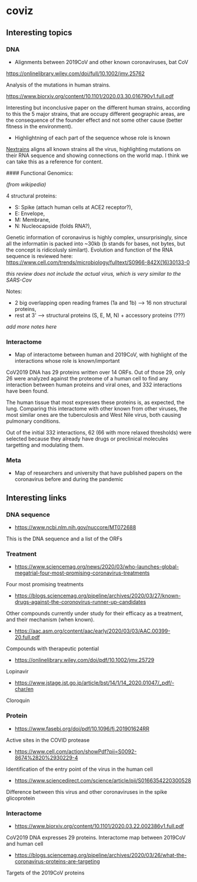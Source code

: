 # coviz

## Interesting topics

### DNA

- Alignments between 2019CoV and other known coronaviruses, bat CoV

https://onlinelibrary.wiley.com/doi/full/10.1002/jmv.25762

Analysis of the mutations in human strains.

https://www.biorxiv.org/content/10.1101/2020.03.30.016790v1.full.pdf

Interesting but inconclusive paper on the different human strains, according to this the 5 major strains, that are occupy different geographic areas, are the consequence of the founder effect and not some other cause (better fitness in the environment).

- Highlightning of each part of the sequence whose role is known

[Nextrains](https://nextstrain.org/ncov) aligns all known strains all the virus, highlighting mutations on their RNA sequence and showing connections on the world map. I think we can take this as a reference for content.

#### Functional Genomics: 

*(from wikipedia)*

4 structural proteins:

- S: Spike (attach human cells at ACE2 receptor?),
- E: Envelope,
- M: Membrane,
- N: Nucleocapside (folds RNA?),

Genetic information of coronavirus is highly complex, unsurprisingly, since all the informatiin is packed into ~30kb (b stands for bases, not bytes, but the concept is ridicolusly similart). Evolution and  function of the RNA sequence is reviewed here: https://www.cell.com/trends/microbiology/fulltext/S0966-842X(16)30133-0

*this review does not include the actual virus, which is very similar to the SARS-Cov*

Notes:

- 2 big overlapping open reading frames (1a and 1b) --> 16 non structural proteins,
- rest at 3' --> structural proteins (S, E, M, N) + accessory proteins (???)

*add more notes here*


### Interactome

- Map of interactome between human and 2019CoV, with highlight of the interactions whose role is known/important

CoV2019 DNA has 29 proteins written over 14 ORFs. Out of those 29, only 26 were analyzed against the proteome of a human cell to find any interaction between human proteins and viral ones, and 332 interactions have been found.

The human tissue that most expresses these proteins is, as expected, the lung. Comparing this interactome with other known from other viruses, the most similar ones are the tuberculosis and West Nile virus, both causing pulmonary conditions.

Out of the initial 332 interactions, 62 (66 with more relaxed thresholds) were selected because they already have drugs or preclinical molecules targetting and modulating them.

### Meta

- Map of researchers and university that have published papers on the coronavirus before and during the pandemic

## Interesting links

### DNA sequence

- https://www.ncbi.nlm.nih.gov/nuccore/MT072688

This is the DNA sequence and a list of the ORFs

### Treatment

- https://www.sciencemag.org/news/2020/03/who-launches-global-megatrial-four-most-promising-coronavirus-treatments

Four most promising treatments

- https://blogs.sciencemag.org/pipeline/archives/2020/03/27/known-drugs-against-the-coronovirus-runner-up-candidates

Other compounds currently under study for their efficacy as a treatment, and their mechanism (when known).

- https://aac.asm.org/content/aac/early/2020/03/03/AAC.00399-20.full.pdf

Compounds with therapeutic potential

- https://onlinelibrary.wiley.com/doi/pdf/10.1002/jmv.25729

Lopinavir

- https://www.jstage.jst.go.jp/article/bst/14/1/14_2020.01047/_pdf/-char/en

Cloroquin

### Protein

- https://www.fasebj.org/doi/pdf/10.1096/fj.201901624RR

Active sites in the COVID protease

- https://www.cell.com/action/showPdf?pii=S0092-8674%2820%2930229-4

Identification of the entry point of the virus in the human cell

- https://www.sciencedirect.com/science/article/pii/S0166354220300528

Difference between this virus and other coronaviruses in the spike glicoprotein

### Interactome 

- https://www.biorxiv.org/content/10.1101/2020.03.22.002386v1.full.pdf


CoV2019 DNA expresses 29 proteins. 
Interactome map between 2019CoV and human cell

- https://blogs.sciencemag.org/pipeline/archives/2020/03/26/what-the-coronavirus-proteins-are-targeting

Targets of the 2019CoV proteins
